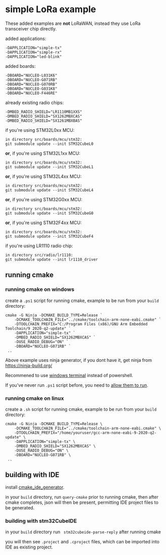 
# simple LoRa example
These added examples are **not** LoRaWAN, instead they use LoRa transceiver chip directly.

added applications:

    -DAPPLICATION="simple-tx"
    -DAPPLICATION="simple-rx"
    -DAPPLICATION="led-blink" 

added boards:

    -DBOARD="NUCLEO-L031K6"
    -DBOARD="NUCLEO-G071RB" 
    -DBOARD="NUCLEO-G070RB" 
    -DBOARD="NUCLEO-G031K8"
    -DBOARD="NUCLEO-F446RE"
    
already existing radio chips:

    -DMBED_RADIO_SHIELD="LR1110MB1XXS"
    -DMBED_RADIO_SHIELD="SX1262MBXCAS"
    -DMBED_RADIO_SHIELD="SX1261MBXBAS"
    
if you're using STM32L0xx MCU:

    in directory src/boards/mcu/stm32:
    git submodule update --init STM32CubeL0

**or**, if you're using STM32L1xx MCU:

    in directory src/boards/mcu/stm32:
    git submodule update --init STM32CubeL1

**or**, if you're using STM32L4xx MCU:

    in directory src/boards/mcu/stm32:
    git submodule update --init STM32CubeL4

**or**, if you're using STM32G0xx MCU:

    in directory src/boards/mcu/stm32:
    git submodule update --init STM32CubeG0

**or**, if you're using STM32F4xx MCU:

    in directory src/boards/mcu/stm32:
    git submodule update --init STM32CubeF4

if you're using LR1110 radio chip:

    in directory src/radio/lr1110:
    git submodule update --init lr1110_driver
        
## running cmake
### running cmake on windows
create a ``.ps1`` script for running cmake, example to be run from your ``build`` directory:

    cmake -G Ninja -DCMAKE_BUILD_TYPE=Release `
        -DCMAKE_TOOLCHAIN_FILE="../cmake/toolchain-arm-none-eabi.cmake" `
        -DTOOLCHAIN_PREFIX="C:/Program Files (x86)/GNU Arm Embedded Toolchain/9 2020-q2-update" `
        -DAPPLICATION="simple-tx" `
        -DMBED_RADIO_SHIELD="SX1262MBXCAS" `
        -DUSE_RADIO_DEBUG="ON" `
        -DBOARD="NUCLEO-G071RB" `
     ..
     
 Above example uses ninja generator, if you dont have it, get ninja from https://ninja-build.org/
 
 Recommened to use [windows terminal](https://docs.microsoft.com/en-us/windows/terminal/) instead of powershell.
 
 If you've never run ``.ps1`` script before, you need to [allow them to run](https://superuser.com/questions/106360/how-to-enable-execution-of-powershell-scripts).
 
### running cmake on linux
create a ``.sh`` script for running cmake, example to be run from your ``build`` directory:

    cmake -G Ninja -DCMAKE_BUILD_TYPE=Release \
        -DCMAKE_TOOLCHAIN_FILE="../cmake/toolchain-arm-none-eabi.cmake" \
        -DTOOLCHAIN_PREFIX="/home/youruser/gcc-arm-none-eabi-9-2020-q2-update" \
        -DAPPLICATION="simple-tx" \
        -DMBED_RADIO_SHIELD="SX1262MBXCAS" \
        -DUSE_RADIO_DEBUG="ON" \
        -DBOARD="NUCLEO-G071RB" \
     ..

## building with IDE
install [cmake_ide_generator](https://github.com/dudmuck/cmake_ide_generator).

in your ``build`` directory, run ``query-cmake`` prior to running cmake, then after cmake completes, json will then be present, permitting IDE project files to be generated.
### building with stm32CubeIDE


in your ``build`` directory run `` stm32cubeide-parse-reply`` after running cmake

you will then see ``.project`` and ``.cproject`` files, which can be imported into IDE as existing project.


